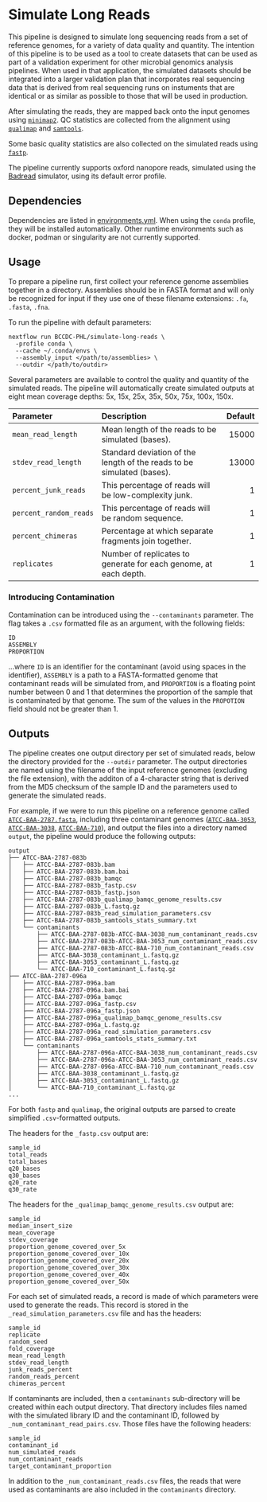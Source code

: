 # Simulate Long Reads
This pipeline is designed to simulate long sequencing reads from a set of reference genomes, for a variety of data quality and quantity.
The intention of this pipeline is to be used as a tool to create datasets that can be used as part of a validation experiment for other
microbial genomics analysis pipelines. When used in that application, the simulated datasets should be integrated into a larger validation plan
that incorporates real sequencing data that is derived from real sequencing runs on instuments that are identical or as similar as possible to those
that will be used in production.

After simulating the reads, they are mapped back onto the input genomes using [`minimap2`](https://github.com/lh3/minimap2). QC statistics are collected
from the alignment using [`qualimap`](https://github.com/scchess/Qualimap) and [`samtools`](https://github.com/samtools/samtools).

Some basic quality statistics are also collected on the simulated reads using [`fastp`](https://github.com/OpenGene/fastp).

The pipeline currently supports oxford nanopore reads, simulated using the [Badread](https://github.com/rrwick/Badread)
simulator, using its default error profile.

## Dependencies
Dependencies are listed in [environments.yml](environments/environment.yml). When using the `conda` profile, they will be installed automatically.
Other runtime environments such as docker, podman or singularity are not currently supported.

## Usage
To prepare a pipeline run, first collect your reference genome assemblies together in a directory. Assemblies should be in FASTA format and will
only be recognized for input if they use one of these filename extensions: `.fa`, `.fasta`, `.fna`.

To run the pipeline with default parameters:

```
nextflow run BCCDC-PHL/simulate-long-reads \
  -profile conda \
  --cache ~/.conda/envs \
  --assembly_input </path/to/assemblies> \
  --outdir </path/to/outdir>
```

Several parameters are available to control the quality and quantity of the simulated reads. The pipeline will automatically create simulated outputs at
eight mean coverage depths: 5x, 15x, 25x, 35x, 50x, 75x, 100x, 150x.

| Parameter               | Description                                                                                                                | Default |
|:------------------------|:---------------------------------------------------------------------------------------------------------------------------|--------:|
| `mean_read_length`      | Mean length of the reads to be simulated (bases).                                                                          | 15000   |
| `stdev_read_length`     | Standard deviation of the length of the reads to be simulated (bases).                                                     | 13000   |
| `percent_junk_reads`    | This percentage of reads will be low-complexity junk.                                                                      | 1       |
| `percent_random_reads`  | This percentage of reads will be random sequence.                                                                          | 1       |
| `percent_chimeras`      | Percentage at which separate fragments join together.                                                                      | 1       |
| `replicates`            | Number of replicates to generate for each genome, at each depth.                                                           | 1       |

### Introducing Contamination
Contamination can be introduced using the `--contaminants` parameter. The flag takes a `.csv` formatted file as an argument, with the following fields:

```
ID
ASSEMBLY
PROPORTION
```

...where `ID` is an identifier for the contaminant (avoid using spaces in the identifier), `ASSEMBLY` is a path to a FASTA-formatted genome that contaminant reads will be simulated from, and `PROPORTION` is a floating point number between 0 and 1 that determines the proportion of the sample that is contaminated by that genome. The sum of the values in the `PROPOTION` field should not be greater than 1.

## Outputs
The pipeline creates one output directory per set of simulated reads, below the directory provided for the `--outdir` parameter. The output directories are named
using the filename of the input reference genomes (excluding the file extension), with the additon of a 4-character string that is derived from the MD5 checksum of
the sample ID and the parameters used to generate the simulated reads.

For example, if we were to run this pipeline on a reference genome called [`ATCC-BAA-2787.fasta`](https://genomes.atcc.org/genomes/680bf0f0947a443c), including three contaminant genomes ([`ATCC-BAA-3053`](https://genomes.atcc.org/genomes/0c1563977c244589), [`ATCC-BAA-3038`](https://genomes.atcc.org/genomes/67f3a5f5558b4da1), [`ATCC-BAA-710`](https://genomes.atcc.org/genomes/100b594ab4114233)), and output the files  into a directory named `output`, the pipeline would produce the following outputs:

```
output
├── ATCC-BAA-2787-083b
│   ├── ATCC-BAA-2787-083b.bam
│   ├── ATCC-BAA-2787-083b.bam.bai
│   ├── ATCC-BAA-2787-083b_bamqc
│   ├── ATCC-BAA-2787-083b_fastp.csv
│   ├── ATCC-BAA-2787-083b_fastp.json
│   ├── ATCC-BAA-2787-083b_qualimap_bamqc_genome_results.csv
│   ├── ATCC-BAA-2787-083b_L.fastq.gz
│   ├── ATCC-BAA-2787-083b_read_simulation_parameters.csv
│   ├── ATCC-BAA-2787-083b_samtools_stats_summary.txt
│   └── contaminants
│       ├── ATCC-BAA-2787-083b-ATCC-BAA-3038_num_contaminant_reads.csv
│       ├── ATCC-BAA-2787-083b-ATCC-BAA-3053_num_contaminant_reads.csv
│       ├── ATCC-BAA-2787-083b-ATCC-BAA-710_num_contaminant_reads.csv
│       ├── ATCC-BAA-3038_contaminant_L.fastq.gz
│       ├── ATCC-BAA-3053_contaminant_L.fastq.gz
│       └── ATCC-BAA-710_contaminant_L.fastq.gz
├── ATCC-BAA-2787-096a
│   ├── ATCC-BAA-2787-096a.bam
│   ├── ATCC-BAA-2787-096a.bam.bai
│   ├── ATCC-BAA-2787-096a_bamqc
│   ├── ATCC-BAA-2787-096a_fastp.csv
│   ├── ATCC-BAA-2787-096a_fastp.json
│   ├── ATCC-BAA-2787-096a_qualimap_bamqc_genome_results.csv
│   ├── ATCC-BAA-2787-096a_L.fastq.gz
│   ├── ATCC-BAA-2787-096a_read_simulation_parameters.csv
│   ├── ATCC-BAA-2787-096a_samtools_stats_summary.txt
│   └── contaminants
│       ├── ATCC-BAA-2787-096a-ATCC-BAA-3038_num_contaminant_reads.csv
│       ├── ATCC-BAA-2787-096a-ATCC-BAA-3053_num_contaminant_reads.csv
│       ├── ATCC-BAA-2787-096a-ATCC-BAA-710_num_contaminant_reads.csv
│       ├── ATCC-BAA-3038_contaminant_L.fastq.gz
│       ├── ATCC-BAA-3053_contaminant_L.fastq.gz
│       └── ATCC-BAA-710_contaminant_L.fastq.gz
...
```

For both `fastp` and `qualimap`, the original outputs are parsed to create simplified `.csv`-formatted outputs.

The headers for the `_fastp.csv` output are:

```
sample_id
total_reads
total_bases
q20_bases
q30_bases
q20_rate
q30_rate
```

The headers for the `_qualimap_bamqc_genome_results.csv` output are:

```
sample_id
median_insert_size
mean_coverage
stdev_coverage
proportion_genome_covered_over_5x
proportion_genome_covered_over_10x
proportion_genome_covered_over_20x
proportion_genome_covered_over_30x
proportion_genome_covered_over_40x
proportion_genome_covered_over_50x
```

For each set of simulated reads, a record is made of which parameters were used to generate the reads. This record is stored in the `_read_simulation_parameters.csv` file and has
the headers:

```
sample_id
replicate
random_seed
fold_coverage
mean_read_length
stdev_read_length
junk_reads_percent
random_reads_percent
chimeras_percent
```

If contaminants are included, then a `contaminants` sub-directory will be created within each output directory. That directory includes files named with the simulated library ID and the contaminant ID, followed by `_num_contaminant_read_pairs.csv`. Those files have the following headers:

```
sample_id
contaminant_id
num_simulated_reads
num_contaminant_reads
target_contaminant_proportion
```

In addition to the `_num_contaminant_reads.csv` files, the reads that were used as contaminants are also included in the `contaminants` directory.
